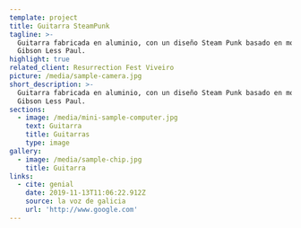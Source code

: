 ```yaml
---
template: project
title: Guitarra SteamPunk
tagline: >-
  Guitarra fabricada en aluminio, con un diseño Steam Punk basado en modelo
  Gibson Less Paul.
highlight: true
related_client: Resurrection Fest Viveiro
picture: /media/sample-camera.jpg
short_description: >-
  Guitarra fabricada en aluminio, con un diseño Steam Punk basado en modelo
  Gibson Less Paul.
sections:
  - image: /media/mini-sample-computer.jpg
    text: Guitarra
    title: Guitarras
    type: image
gallery:
  - image: /media/sample-chip.jpg
    title: Guitarra
links:
  - cite: genial
    date: 2019-11-13T11:06:22.912Z
    source: la voz de galicia
    url: 'http://www.google.com'
---
```


